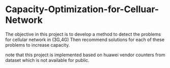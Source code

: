 # Capacity-Optimization-for-Celluar-Network
The objective in this project is to develop a method to detect the problems for cellular network in (3G,4G) Then recommend solutions for each of these problems to increase capacity.

note that this project is implemented based on huawei vendor counters from dataset which is not available for public.
